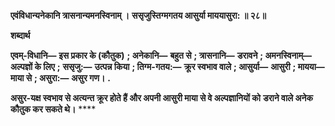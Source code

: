 **एवंविधान्यनेकानि त्रासनान्यमनस्विनाम् ।** **ससृजुस्तिग्मगतय आसुर्या माययासुरा: ॥ २८॥** 

**शब्दार्थ** 

**एवम्-विधानि—** **इस प्रकार के (कौतुक)** **; अनेकानि—** **बहुत से** **; त्रासनानि—** **डरावने** **; अमनस्विनाम्—** **अल्पज्ञों के लिए** **;** **ससृजु:—** **उत्पन्न किया** **; तिग्म-गतय:—** **क्रूर स्वभाव वाले** **; आसुर्या—** **आसुरी** **; मायया—** **माया से** **; असुरा:—** **असुर गण।** **.** 

**असुर-यक्ष स्वभाव से अत्यन्त क्रूर होते हैं और अपनी आसुरी माया से वे अल्पज्ञानियों को** **डराने वाले अनेक कौतुक कर सकते थे।** **** 